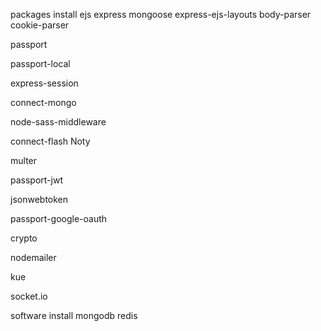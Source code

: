packages install 
ejs
express
mongoose
express-ejs-layouts
body-parser
cookie-parser

passport

passport-local

express-session

connect-mongo

node-sass-middleware
<!-- for notification -->
connect-flash
Noty
<!-- for photo and vedio  -->
multer
<!-- for api authrization -->
passport-jwt
<!-- generate an encrpyted token  -->
jsonwebtoken
<!-- for Third party authentication -->
passport-google-oauth
<!--for creating random unique passwords -->
crypto
<!-- for sending mail -->
nodemailer
<!-- for queue-ing delayed jobs  -->
kue

<!-- for chatting engine -->
socket.io


software install
mongodb
redis